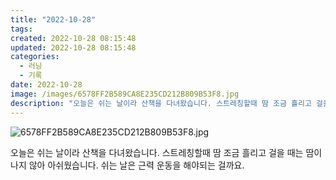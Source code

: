 ```yaml
---
title: "2022-10-28"
tags:
created: 2022-10-28 08:15:48
updated: 2022-10-28 08:15:48
categories:
  - 러닝
  - 기록
date: 2022-10-28
image: /images/6578FF2B589CA8E235CD212B809B53F8.jpg
description: "오늘은 쉬는 날이라 산책을 다녀왔습니다. 스트레칭할때 땀 조금 흘리고 걸을 때는 땀이 나지 않아 아쉬웠습니다. 쉬는 날은 근력 운동을 해야되는 걸까요."
---
```


![6578FF2B589CA8E235CD212B809B53F8.jpg](/images/6578FF2B589CA8E235CD212B809B53F8.jpg)
 
 

오늘은 쉬는 날이라 산책을 다녀왔습니다. 스트레칭할때 땀 조금 흘리고 걸을 때는 땀이 나지 않아 아쉬웠습니다. 쉬는 날은 근력 운동을 해야되는 걸까요.
